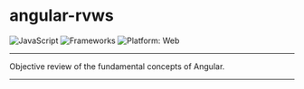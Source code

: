 # angular-rvws
![JavaScript](https://img.shields.io/badge/JavaScript-yellow?logo=javascript&logoColor=white) 
![Frameworks](https://img.shields.io/badge/Angular-darkred?style=flat&logo=angular&logoColor=white)
![Platform: Web](https://img.shields.io/badge/Platform-Web-blue?logo=google-chrome) 

---
Objective review of the fundamental concepts of Angular.

---
